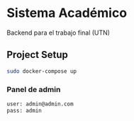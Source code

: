 # Sistema Académico

Backend para el trabajo final (UTN)

## Project Setup

```sh
sudo docker-compose up
```

### Panel de admin

```sh
user: admin@admin.com
pass: admin
```

